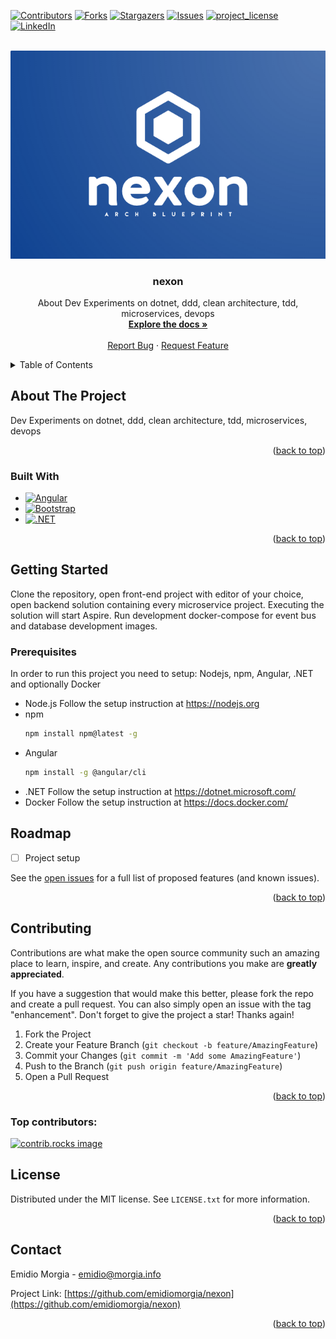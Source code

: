 <!-- Improved compatibility of back to top link: See: https://github.com/othneildrew/Best-README-Template/pull/73 -->
<a id="readme-top"></a>
<!--
*** Thanks for checking out the Best-README-Template. If you have a suggestion
*** that would make this better, please fork the repo and create a pull request
*** or simply open an issue with the tag "enhancement".
*** Don't forget to give the project a star!
*** Thanks again! Now go create something AMAZING! :D
-->



<!-- PROJECT SHIELDS -->
<!--
*** I'm using markdown "reference style" links for readability.
*** Reference links are enclosed in brackets [ ] instead of parentheses ( ).
*** See the bottom of this document for the declaration of the reference variables
*** for contributors-url, forks-url, etc. This is an optional, concise syntax you may use.
*** https://www.markdownguide.org/basic-syntax/#reference-style-links
-->
[![Contributors][contributors-shield]][contributors-url]
[![Forks][forks-shield]][forks-url]
[![Stargazers][stars-shield]][stars-url]
[![Issues][issues-shield]][issues-url]
[![project_license][license-shield]][license-url]
[![LinkedIn][linkedin-shield]][linkedin-url]



<!-- PROJECT LOGO -->
<!-- https://myfreelogomaker.com/editor/207300830 -->
<br />
<div align="center">
  <a href="https://github.com/emidiomorgia/nexon">
    <img src="docs/images/logo.png" alt="Logo" >
  </a>

<h3 align="center">nexon</h3>

  <p align="center">
    About Dev Experiments on dotnet, ddd, clean architecture, tdd, microservices, devops
    <br />
    <a href="https://github.com/emidiomorgia/nexon"><strong>Explore the docs »</strong></a>
    <br />
    <br />
    <!-- <a href="https://github.com/emidiomorgia/nexon">View Demo</a>
    · -->
    <a href="https://github.com/emidiomorgia/nexon/issues/new?labels=bug&template=bug-report---.md">Report Bug</a>
    ·
    <a href="https://github.com/emidiomorgia/nexon/issues/new?labels=enhancement&template=feature-request---.md">Request Feature</a>
  </p>
</div>



<!-- TABLE OF CONTENTS -->
<details>
  <summary>Table of Contents</summary>
  <ol>
    <li>
      <a href="#about-the-project">About The Project</a>
      <ul>
        <li><a href="#built-with">Built With</a></li>
      </ul>
    </li>
    <li>
      <a href="#getting-started">Getting Started</a>
      <ul>
        <li><a href="#prerequisites">Prerequisites</a></li>
        <!-- <li><a href="#installation">Installation</a></li> -->
      </ul>
    </li>
    <!-- <li><a href="#usage">Usage</a></li> -->
    <li><a href="#roadmap">Roadmap</a></li>
    <li><a href="#contributing">Contributing</a></li>
    <li><a href="#license">License</a></li>
    <li><a href="#contact">Contact</a></li>
    <!-- <li><a href="#acknowledgments">Acknowledgments</a></li> -->
  </ol>
</details>



<!-- ABOUT THE PROJECT -->
## About The Project

<!-- [![Product Name Screen Shot][product-screenshot]](https://example.com) -->

Dev Experiments on dotnet, ddd, clean architecture, tdd, microservices, devops

<p align="right">(<a href="#readme-top">back to top</a>)</p>



### Built With



* [![Angular][Angular.io]][Angular-url]
* [![Bootstrap][Bootstrap.com]][Bootstrap-url]
* [![.NET][dotnet-logo]][dotnet-url]


<p align="right">(<a href="#readme-top">back to top</a>)</p>



<!-- GETTING STARTED -->
## Getting Started

Clone the repository, open front-end project with editor of your choice, open backend solution containing every microservice project. Executing the solution will start Aspire. Run development docker-compose for event bus and database development images.

### Prerequisites

In order to run this project you need to setup: Nodejs, npm, Angular, .NET and optionally Docker
* Node.js
  Follow the setup instruction at https://nodejs.org
* npm
  ```sh
  npm install npm@latest -g
  ```
* Angular
  ```sh
  npm install -g @angular/cli
  ```
* .NET
  Follow the setup instruction at https://dotnet.microsoft.com/
* Docker
  Follow the setup instruction at https://docs.docker.com/


<!-- ### Installation

1. Get a free API Key at [https://example.com](https://example.com)
2. Clone the repo
   ```sh
   git clone https://github.com/emidiomorgia/nexon.git
   ```
3. Install NPM packages
   ```sh
   npm install
   ```
4. Enter your API in `config.js`
   ```js
   const API_KEY = 'ENTER YOUR API';
   ```
5. Change git remote url to avoid accidental pushes to base project
   ```sh
   git remote set-url origin emidiomorgia/nexon
   git remote -v # confirm the changes
   ```

<p align="right">(<a href="#readme-top">back to top</a>)</p> -->



<!-- USAGE EXAMPLES -->
<!-- ## Usage

Use this space to show useful examples of how a project can be used. Additional screenshots, code examples and demos work well in this space. You may also link to more resources.

_For more examples, please refer to the [Documentation](https://example.com)_

<p align="right">(<a href="#readme-top">back to top</a>)</p> -->



<!-- ROADMAP -->
## Roadmap

- [ ] Project setup
<!-- - [ ] Feature 2
- [ ] Feature 3
    - [ ] Nested Feature -->

See the [open issues](https://github.com/emidiomorgia/nexon/issues) for a full list of proposed features (and known issues).

<p align="right">(<a href="#readme-top">back to top</a>)</p>



<!-- CONTRIBUTING -->
## Contributing

Contributions are what make the open source community such an amazing place to learn, inspire, and create. Any contributions you make are **greatly appreciated**.

If you have a suggestion that would make this better, please fork the repo and create a pull request. You can also simply open an issue with the tag "enhancement".
Don't forget to give the project a star! Thanks again!

1. Fork the Project
2. Create your Feature Branch (`git checkout -b feature/AmazingFeature`)
3. Commit your Changes (`git commit -m 'Add some AmazingFeature'`)
4. Push to the Branch (`git push origin feature/AmazingFeature`)
5. Open a Pull Request

<p align="right">(<a href="#readme-top">back to top</a>)</p>

### Top contributors:

<a href="https://github.com/emidiomorgia/nexon/graphs/contributors">
  <img src="https://contrib.rocks/image?repo=emidiomorgia/nexon" alt="contrib.rocks image" />
</a>



<!-- LICENSE -->
## License

Distributed under the MIT license. See `LICENSE.txt` for more information.

<p align="right">(<a href="#readme-top">back to top</a>)</p>



<!-- CONTACT -->
## Contact

Emidio Morgia - emidio@morgia.info

Project Link: [https://github.com/emidiomorgia/nexon](https://github.com/emidiomorgia/nexon)

<p align="right">(<a href="#readme-top">back to top</a>)</p>

<!-- ACKNOWLEDGMENTS -->
<!-- ## Acknowledgments

* []()
* []()
* []()

<p align="right">(<a href="#readme-top">back to top</a>)</p> -->



<!-- MARKDOWN LINKS & IMAGES -->
<!-- https://www.markdownguide.org/basic-syntax/#reference-style-links -->
[contributors-shield]: https://img.shields.io/github/contributors/emidiomorgia/nexon.svg?style=for-the-badge
[contributors-url]: https://github.com/emidiomorgia/nexon/graphs/contributors
[forks-shield]: https://img.shields.io/github/forks/emidiomorgia/nexon.svg?style=for-the-badge
[forks-url]: https://github.com/emidiomorgia/nexon/network/members
[stars-shield]: https://img.shields.io/github/stars/emidiomorgia/nexon.svg?style=for-the-badge
[stars-url]: https://github.com/emidiomorgia/nexon/stargazers
[issues-shield]: https://img.shields.io/github/issues/emidiomorgia/nexon.svg?style=for-the-badge
[issues-url]: https://github.com/emidiomorgia/nexon/issues
[license-shield]: https://img.shields.io/github/license/emidiomorgia/nexon.svg?style=for-the-badge
[license-url]: https://github.com/emidiomorgia/nexon/blob/master/LICENSE.txt
[linkedin-shield]: https://img.shields.io/badge/-LinkedIn-black.svg?style=for-the-badge&logo=linkedin&colorB=555
[linkedin-url]: https://linkedin.com/in/emidio-morgia-93127a35
[product-screenshot]: images/screenshot.png
[Angular.io]: https://img.shields.io/badge/Angular-DD0031?style=for-the-badge&logo=angular&logoColor=white
[Angular-url]: https://angular.io/
[Bootstrap.com]: https://img.shields.io/badge/Bootstrap-563D7C?style=for-the-badge&logo=bootstrap&logoColor=white
[Bootstrap-url]: https://getbootstrap.com
[dotnet-url]: https://dotnet.microsoft.com/en-us
[dotnet-logo]: https://img.shields.io/badge/Dotnet-734cb7?style=for-the-badge&logo=.net&logoColor=white